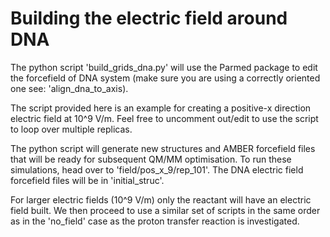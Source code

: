 # Building the electric field around DNA

The python script 'build\_grids\_dna.py' will use the Parmed package to edit the forcefield of DNA system (make sure you are using a correctly oriented one see: 'align\_dna\_to\_axis).

The script provided here is an example for creating a positive-x direction electric field at 10^9 V/m.
Feel free to uncomment out/edit to use the script to loop over multiple replicas.

The python script will generate new structures and AMBER forcefield files that will be ready for subsequent QM/MM optimisation. To run these simulations, head over to 'field/pos\_x\_9/rep\_101'. The DNA electric field forcefield files will be in 'initial\_struc'.

For larger electric fields (10^9 V/m) only the reactant will have an electric field built.
We then proceed to use a similar set of scripts in the same order as in the 'no\_field' case as the proton transfer reaction is investigated.
